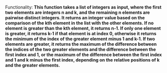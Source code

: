 Functionality: **This function takes a list of integers as input, where the first two elements are integers n and k, and the remaining n elements are pairwise distinct integers. It returns an integer value based on the comparison of the kth element in the list with the other elements. If no element is greater than the kth element, it returns n-1. If only one element is greater, it returns k-1 if that element is at index 0, otherwise it returns the minimum of the index of the greater element minus 1 and k-1. If two elements are greater, it returns the maximum of the difference between the indices of the two greater elements and the difference between the first index and 1, or the maximum of the difference between the first index and 1 and k minus the first index, depending on the relative positions of k and the greater elements.**